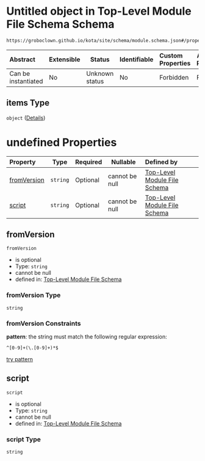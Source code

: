 # Untitled object in Top-Level Module File Schema Schema

```txt
https://groboclown.github.io/kota/site/schema/module.schema.json#/properties/hooks/properties/upgrade/items
```




| Abstract            | Extensible | Status         | Identifiable | Custom Properties | Additional Properties | Access Restrictions | Defined In                                                                                 |
| :------------------ | ---------- | -------------- | ------------ | :---------------- | --------------------- | ------------------- | ------------------------------------------------------------------------------------------ |
| Can be instantiated | No         | Unknown status | No           | Forbidden         | Forbidden             | none                | [module.schema.json\*](../../../../docs/bin/out/module.schema.json "open original schema") |

## items Type

`object` ([Details](module-properties-hooks-properties-upgrade-items.md))

# undefined Properties

| Property                    | Type     | Required | Nullable       | Defined by                                                                                                                                                                                                                                           |
| :-------------------------- | -------- | -------- | -------------- | :--------------------------------------------------------------------------------------------------------------------------------------------------------------------------------------------------------------------------------------------------- |
| [fromVersion](#fromVersion) | `string` | Optional | cannot be null | [Top-Level Module File Schema](module-properties-hooks-properties-upgrade-items-properties-fromversion.md "https&#x3A;//groboclown.github.io/kota/site/schema/module.schema.json#/properties/hooks/properties/upgrade/items/properties/fromVersion") |
| [script](#script)           | `string` | Optional | cannot be null | [Top-Level Module File Schema](module-properties-hooks-properties-upgrade-items-properties-script.md "https&#x3A;//groboclown.github.io/kota/site/schema/module.schema.json#/properties/hooks/properties/upgrade/items/properties/script")           |

## fromVersion




`fromVersion`

-   is optional
-   Type: `string`
-   cannot be null
-   defined in: [Top-Level Module File Schema](module-properties-hooks-properties-upgrade-items-properties-fromversion.md "https&#x3A;//groboclown.github.io/kota/site/schema/module.schema.json#/properties/hooks/properties/upgrade/items/properties/fromVersion")

### fromVersion Type

`string`

### fromVersion Constraints

**pattern**: the string must match the following regular expression: 

```regexp
^[0-9]+(\.[0-9]+)*$
```

[try pattern](https://regexr.com/?expression=%5E%5B0-9%5D%2B(%5C.%5B0-9%5D%2B)*%24 "try regular expression with regexr.com")

## script




`script`

-   is optional
-   Type: `string`
-   cannot be null
-   defined in: [Top-Level Module File Schema](module-properties-hooks-properties-upgrade-items-properties-script.md "https&#x3A;//groboclown.github.io/kota/site/schema/module.schema.json#/properties/hooks/properties/upgrade/items/properties/script")

### script Type

`string`
